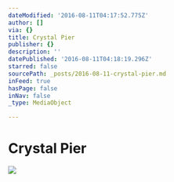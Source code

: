 ```yaml
---
dateModified: '2016-08-11T04:17:52.775Z'
author: []
via: {}
title: Crystal Pier
publisher: {}
description: ''
datePublished: '2016-08-11T04:18:19.296Z'
starred: false
sourcePath: _posts/2016-08-11-crystal-pier.md
inFeed: true
hasPage: false
inNav: false
_type: MediaObject

---
```

# Crystal Pier
![](https://the-grid-user-content.s3-us-west-2.amazonaws.com/64c2fc22-7645-4601-a33d-230a297372b1.jpg)